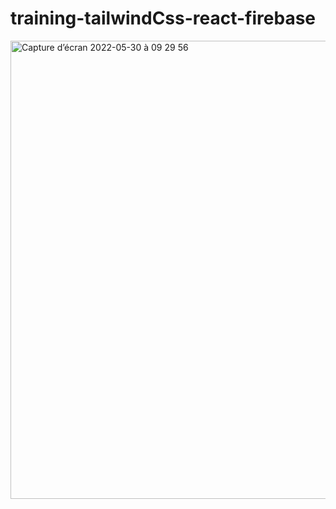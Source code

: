 # training-tailwindCss-react-firebase




<img width="733" alt="Capture d’écran 2022-05-30 à 09 29 56" src="https://user-images.githubusercontent.com/78349294/170940513-771af482-c2d0-4b3a-af1d-8d3eef79f99d.png">

